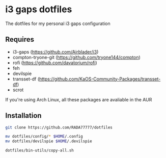 # i3 gaps dotfiles

The dotfiles for my personal i3 gaps configuration

## Requires

* i3-gaps (https://github.com/Airblader/i3)
* compton-tryone-git (https://github.com/tryone144/compton)
* rofi (https://github.com/davatorium/rofi)
* feh
* devilspie 
* transset-df (https://github.com/KaOS-Community-Packages/transset-df)
* scrot

If you're using Arch Linux, all these packages are avaliable in the AUR

## Installation

```bash
git clone https://github.com/RADA77777/dotfiles

mv dotfiles/config/* $HOME/.config
mv dotfiles/devilspie $HOME/.devilspie

dotfiles/bin-utils/copy-all.sh
```
